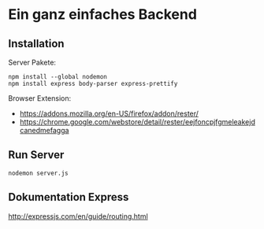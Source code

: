 # Ein ganz einfaches Backend

## Installation

Server Pakete:
```
npm install --global nodemon
npm install express body-parser express-prettify
```

Browser Extension:
* https://addons.mozilla.org/en-US/firefox/addon/rester/
* https://chrome.google.com/webstore/detail/rester/eejfoncpjfgmeleakejdcanedmefagga

## Run Server

```
nodemon server.js
```

## Dokumentation Express

http://expressjs.com/en/guide/routing.html
